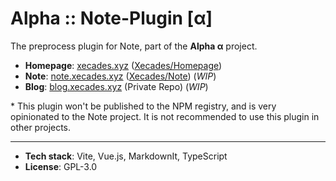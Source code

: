 # Alpha :: Note-Plugin \[α\]

The preprocess plugin for Note, part of the **Alpha α** project.

 - **Homepage**: [xecades.xyz](https://xecades.xyz/) ([Xecades/Homepage](https://github.com/Xecades/Homepage))
 - **Note**: [note.xecades.xyz](https://note.xecades.xyz/) ([Xecades/Note](https://github.com/Xecades/Note)) (*WIP*)
 - **Blog**: [blog.xecades.xyz](https://blog.xecades.xyz/) (Private Repo) (*WIP*)

\* This plugin won't be published to the NPM registry, and is very opinionated to the Note project. It is not recommended to use this plugin in other projects.

---

 - **Tech stack**: Vite, Vue.js, MarkdownIt, TypeScript
 - **License**: GPL-3.0
